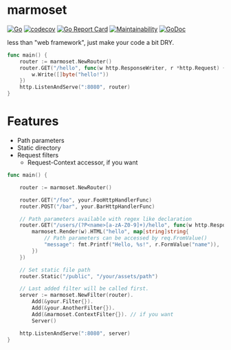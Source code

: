 marmoset
========

[![Go](https://github.com/otiai10/marmoset/actions/workflows/go.yml/badge.svg)](https://github.com/otiai10/marmoset/actions/workflows/go.yml)
[![codecov](https://codecov.io/gh/otiai10/marmoset/branch/master/graph/badge.svg?token=jQrl6xAFNa)](https://codecov.io/gh/otiai10/marmoset)
[![Go Report Card](https://goreportcard.com/badge/github.com/otiai10/marmoset)](https://goreportcard.com/report/github.com/otiai10/marmoset)
[![Maintainability](https://api.codeclimate.com/v1/badges/ba1ab060a31d7ff00c8a/maintainability)](https://codeclimate.com/github/otiai10/marmoset/maintainability)
[![GoDoc](https://godoc.org/github.com/otiai10/marmoset?status.svg)](https://godoc.org/github.com/otiai10/marmoset)

less than "web framework", just make your code a bit DRY.

```go
func main() {
	router := marmoset.NewRouter()
	router.GET("/hello", func(w http.ResponseWriter, r *http.Request) {
		w.Write([]byte("hello!"))
	})
	http.ListenAndServe(":8080", router)
}
```

# Features

- Path parameters
- Static directory
- Request filters
	- Request-Context accessor, if you want

```go
func main() {

	router := marmoset.NewRouter()

	router.GET("/foo", your.FooHttpHandlerFunc)
	router.POST("/bar", your.BarHttpHandlerFunc)

	// Path parameters available with regex like declaration
	router.GET("/users/(?P<name>[a-zA-Z0-9]+)/hello", func(w http.ResponseWriter, r *http.Request) {
		marmoset.Render(w).HTML("hello", map[string]string{
			// Path parameters can be accessed by req.FromValue()
			"message": fmt.Printf("Hello, %s!", r.FormValue("name")),
		})
	})

	// Set static file path
	router.Static("/public", "/your/assets/path")

	// Last added filter will be called first.
	server := marmoset.NewFilter(router).
		Add(&your.Filter{}).
		Add(&your.AnotherFilter{}).
		Add(&marmoset.ContextFilter{}). // if you want
		Server()

	http.ListenAndServe(":8080", server)
}
```
